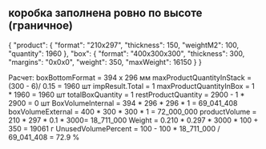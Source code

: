 
## коробка заполнена ровно по высоте (граничное) 

{
  "product": {
    "format": "210x297",
    "thickness": 150,
    "weightM2": 100,
    "quantity": 1960
  },
  "box": {
    "format": "400x300x300",
    "thickness": 300,
    "margins": "0x0x0",
    "weight": 350,
    "maxWeight": 16150
  }
}  

Расчет:
boxBottomFormat = 394 х 296 мм
maxProductQuantityInStack = (300 - 6)/ 0.15 = 1960 шт
impResult.Total = 1
maxProductQuantityInBox = 1 * 1960 = 1960 шт
totalBoxQuantity = 1
restProductQuantity = 2900 - 1 * 2900 = 0 шт
BoxVolumeInternal = 394 * 296 * 296 * 1 = 69_041_408 
boxVolumeExternal = 400 * 300 * 300 * 1 = 72_000_000
productVolume = 210 * 297 * 0.1 * 3000= 18_711_000
Weight = 0.210 * 0.297 * 3000 * 100 + 350 = 19061 г
UnusedVolumePercent = 100 - 100 * 18_711_000 / 69_041_408  = 72.9 %